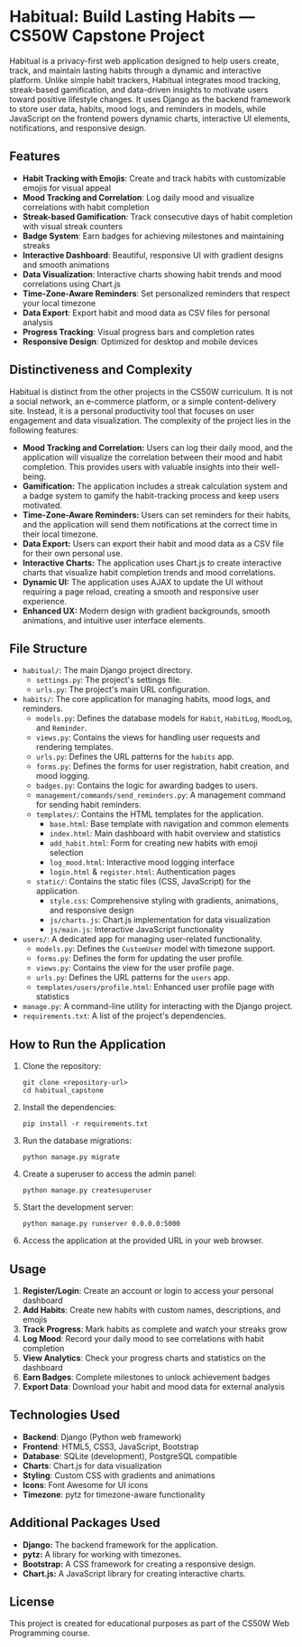 
# Habitual: Build Lasting Habits — CS50W Capstone Project

Habitual is a privacy-first web application designed to help users create, track, and maintain lasting habits through a dynamic and interactive platform. Unlike simple habit trackers, Habitual integrates mood tracking, streak-based gamification, and data-driven insights to motivate users toward positive lifestyle changes. It uses Django as the backend framework to store user data, habits, mood logs, and reminders in models, while JavaScript on the frontend powers dynamic charts, interactive UI elements, notifications, and responsive design.

## Features

- **Habit Tracking with Emojis**: Create and track habits with customizable emojis for visual appeal
- **Mood Tracking and Correlation**: Log daily mood and visualize correlations with habit completion
- **Streak-based Gamification**: Track consecutive days of habit completion with visual streak counters
- **Badge System**: Earn badges for achieving milestones and maintaining streaks
- **Interactive Dashboard**: Beautiful, responsive UI with gradient designs and smooth animations
- **Data Visualization**: Interactive charts showing habit trends and mood correlations using Chart.js
- **Time-Zone-Aware Reminders**: Set personalized reminders that respect your local timezone
- **Data Export**: Export habit and mood data as CSV files for personal analysis
- **Progress Tracking**: Visual progress bars and completion rates
- **Responsive Design**: Optimized for desktop and mobile devices

## Distinctiveness and Complexity

Habitual is distinct from the other projects in the CS50W curriculum. It is not a social network, an e-commerce platform, or a simple content-delivery site. Instead, it is a personal productivity tool that focuses on user engagement and data visualization. The complexity of the project lies in the following features:

*   **Mood Tracking and Correlation:** Users can log their daily mood, and the application will visualize the correlation between their mood and habit completion. This provides users with valuable insights into their well-being.
*   **Gamification:** The application includes a streak calculation system and a badge system to gamify the habit-tracking process and keep users motivated.
*   **Time-Zone-Aware Reminders:** Users can set reminders for their habits, and the application will send them notifications at the correct time in their local timezone.
*   **Data Export:** Users can export their habit and mood data as a CSV file for their own personal use.
*   **Interactive Charts:** The application uses Chart.js to create interactive charts that visualize habit completion trends and mood correlations.
*   **Dynamic UI:** The application uses AJAX to update the UI without requiring a page reload, creating a smooth and responsive user experience.
*   **Enhanced UX:** Modern design with gradient backgrounds, smooth animations, and intuitive user interface elements.

## File Structure

*   `habitual/`: The main Django project directory.
    *   `settings.py`: The project's settings file.
    *   `urls.py`: The project's main URL configuration.
*   `habits/`: The core application for managing habits, mood logs, and reminders.
    *   `models.py`: Defines the database models for `Habit`, `HabitLog`, `MoodLog`, and `Reminder`.
    *   `views.py`: Contains the views for handling user requests and rendering templates.
    *   `urls.py`: Defines the URL patterns for the `habits` app.
    *   `forms.py`: Defines the forms for user registration, habit creation, and mood logging.
    *   `badges.py`: Contains the logic for awarding badges to users.
    *   `management/commands/send_reminders.py`: A management command for sending habit reminders.
    *   `templates/`: Contains the HTML templates for the application.
        *   `base.html`: Base template with navigation and common elements
        *   `index.html`: Main dashboard with habit overview and statistics
        *   `add_habit.html`: Form for creating new habits with emoji selection
        *   `log_mood.html`: Interactive mood logging interface
        *   `login.html` & `register.html`: Authentication pages
    *   `static/`: Contains the static files (CSS, JavaScript) for the application.
        *   `style.css`: Comprehensive styling with gradients, animations, and responsive design
        *   `js/charts.js`: Chart.js implementation for data visualization
        *   `js/main.js`: Interactive JavaScript functionality
*   `users/`: A dedicated app for managing user-related functionality.
    *   `models.py`: Defines the `CustomUser` model with timezone support.
    *   `forms.py`: Defines the form for updating the user profile.
    *   `views.py`: Contains the view for the user profile page.
    *   `urls.py`: Defines the URL patterns for the `users` app.
    *   `templates/users/profile.html`: Enhanced user profile page with statistics
*   `manage.py`: A command-line utility for interacting with the Django project.
*   `requirements.txt`: A list of the project's dependencies.

## How to Run the Application

1.  Clone the repository:
    ```
    git clone <repository-url>
    cd habitual_capstone
    ```

2.  Install the dependencies:
    ```
    pip install -r requirements.txt
    ```

3.  Run the database migrations:
    ```
    python manage.py migrate
    ```

4.  Create a superuser to access the admin panel:
    ```
    python manage.py createsuperuser
    ```

5.  Start the development server:
    ```
    python manage.py runserver 0.0.0.0:5000
    ```

6.  Access the application at the provided URL in your web browser.

## Usage

1. **Register/Login**: Create an account or login to access your personal dashboard
2. **Add Habits**: Create new habits with custom names, descriptions, and emojis
3. **Track Progress**: Mark habits as complete and watch your streaks grow
4. **Log Mood**: Record your daily mood to see correlations with habit completion
5. **View Analytics**: Check your progress charts and statistics on the dashboard
6. **Earn Badges**: Complete milestones to unlock achievement badges
7. **Export Data**: Download your habit and mood data for external analysis

## Technologies Used

*   **Backend**: Django (Python web framework)
*   **Frontend**: HTML5, CSS3, JavaScript, Bootstrap
*   **Database**: SQLite (development), PostgreSQL compatible
*   **Charts**: Chart.js for data visualization
*   **Styling**: Custom CSS with gradients and animations
*   **Icons**: Font Awesome for UI icons
*   **Timezone**: pytz for timezone-aware functionality

## Additional Packages Used

*   **Django:** The backend framework for the application.
*   **pytz:** A library for working with timezones.
*   **Bootstrap:** A CSS framework for creating a responsive design.
*   **Chart.js:** A JavaScript library for creating interactive charts.

## License

This project is created for educational purposes as part of the CS50W Web Programming course.
